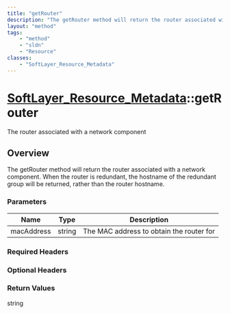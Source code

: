 ```yaml
---
title: "getRouter"
description: "The getRouter method will return the router associated with a network component. When the router is redundant, the hostn... "
layout: "method"
tags:
    - "method"
    - "sldn"
    - "Resource"
classes:
    - "SoftLayer_Resource_Metadata"
---
```

# [SoftLayer_Resource_Metadata](/reference/services/SoftLayer_Resource_Metadata)::getRouter

The router associated with a network component


## Overview 
The getRouter method will return the router associated with a network component. When the router is redundant, the hostname of the redundant group will be returned, rather than the router hostname. 

### Parameters 
|Name | Type | Description |
| --- | --- | --- |
|macAddress| string| The MAC address to obtain the router for|


### Required Headers

### Optional Headers

### Return Values
string

